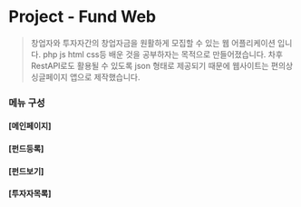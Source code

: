 # Project - Fund Web

> 창업자와 투자자간의 창업자금을 원활하게 모집할 수 있는 웹 어플리케이션 입니다. php js html css등 배운 것을 공부하자는 목적으로 만들어졌습니다. 차후 RestAPI로도 활용될 수 있도록 json 형태로 제공되기 때문에 웹사이트는 편의상 싱글페이지 앱으로 제작했습니다.

### 메뉴 구성

#### [메인페이지]
#### [펀드등록]
#### [펀드보기]
#### [투자자목록]
